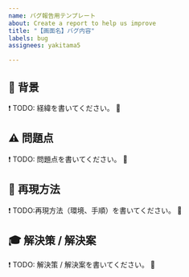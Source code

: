 ```yaml
---
name: バグ報告用テンプレート
about: Create a report to help us improve
title: "【画面名】バグ内容"
labels: bug
assignees: yakitama5

---
```


## :mount_fuji: 背景
:exclamation: TODO: 経緯を書いてください。 :bow: 

## :warning: 問題点
:exclamation: TODO: 問題点を書いてください。 :bow: 

## :memo:  再現方法
:exclamation: TODO:再現方法（環境、手順）を書いてください。 :bow: 

## :mortar_board: 解決策 / 解決案
:exclamation: TODO: 解決策 / 解決案を書いてください。 :bow:
